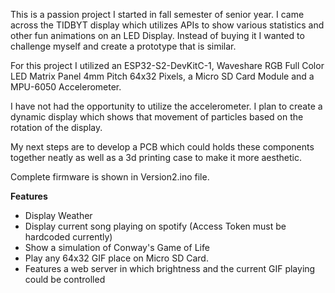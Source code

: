 This is a passion project I started in fall semester of senior year. I came across the TIDBYT display which utilizes APIs to show various statistics and other fun animations on an LED Display. Instead of buying it I wanted to challenge myself and create a prototype that is similar.

For this project I utilized an ESP32-S2-DevKitC-1, Waveshare RGB Full Color LED Matrix Panel 4mm Pitch 64x32 Pixels, a Micro SD Card Module and a MPU-6050 Accelerometer.

I have not had the opportunity to utilize the accelerometer. I plan to create a dynamic display which shows that movement of particles based on the rotation of the display.

My next steps are to develop a PCB which could holds these components together neatly as well as a 3d printing case to make it more aesthetic.

Complete firmware is shown in Version2.ino file.


**Features**
- Display Weather
- Display current song playing on spotify (Access Token must be hardcoded currently)
- Show a simulation of Conway's Game of Life
- Play any 64x32 GIF place on Micro SD Card.
- Features a web server in which brightness and the current GIF playing could be controlled

  
